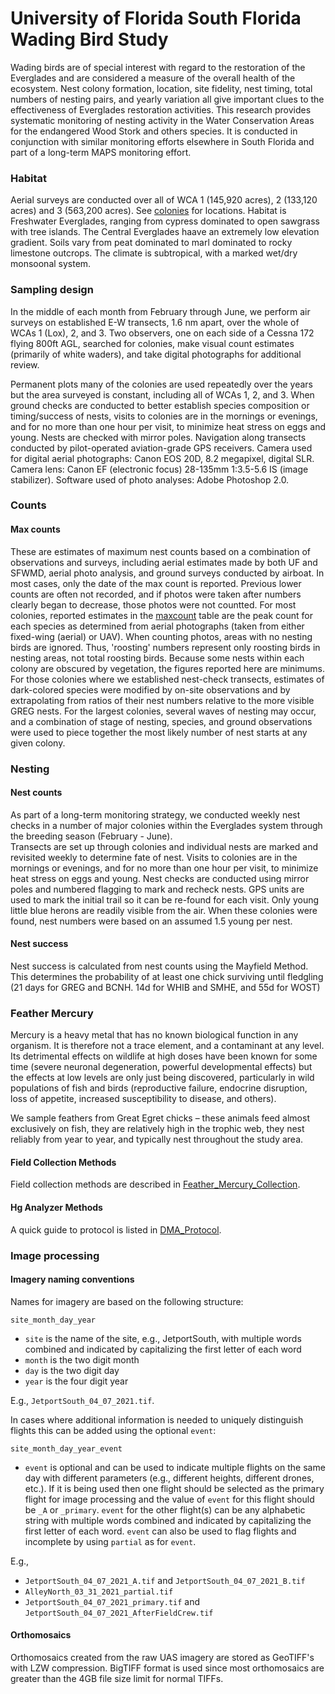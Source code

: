 # University of Florida South Florida Wading Bird Study

Wading birds are of special interest with regard to the restoration of the Everglades and are considered a measure of the overall health of the ecosystem.  Nest colony formation, location, site fidelity, nest timing, total numbers of nesting pairs, and yearly variation all give important clues to the effectiveness of Everglades restoration activities.  This research provides systematic monitoring of nesting activity in the Water Conservation Areas for the endangered Wood Stork and others species. It is conducted in conjunction with similar monitoring efforts elsewhere in South Florida and part of a long-term MAPS monitoring effort.

### Habitat
Aerial surveys are conducted over all of WCA 1 (145,920 acres), 2 (133,120 acres) and 3 (563,200 acres).  See [colonies](../SiteandMethods/colonies.csv) for locations. 
Habitat is Freshwater Everglades, ranging from cypress dominated  to open sawgrass with tree islands. The Central Everglades haave an extremely low elevation gradient. Soils vary from peat dominated to marl dominated to rocky limestone outcrops. The climate is subtropical, with a marked wet/dry monsoonal system.

### Sampling design	
In the middle of each month from February through June, we perform air surveys on established E-W transects, 1.6 nm apart, over the whole of WCAs 1 (Lox), 2, and 3. Two observers, one on each side of a Cessna 172 flying 800ft AGL, searched for colonies, make visual count estimates (primarily of white waders), and take digital photographs for additional review. 

Permanent plots	many of the colonies are used repeatedly over the years but the area surveyed is constant, including all of WCAs 1, 2, and 3. 
When ground checks are conducted to better establish species composition or timing/success of nests, visits to colonies are in the mornings or evenings, and for no more than one hour per visit, to minimize heat stress on eggs and young.  Nests are checked with mirror poles.
Navigation along transects conducted by pilot-operated aviation-grade GPS receivers.  Camera used for digital aerial photographs: Canon EOS 20D, 8.2 megapixel, digital SLR.  Camera lens: Canon EF (electronic focus) 28-135mm 1:3.5-5.6 IS (image stabilizer).  Software used of photo analyses: Adobe Photoshop 2.0.


### Counts

#### Max counts
These are estimates of maximum nest counts based on a combination of observations and surveys, including aerial estimates made by both UF and SFWMD, aerial photo analysis, and ground surveys conducted by airboat. In most cases, only the date of the max count is reported. Previous lower counts are often not recorded, and if photos were taken after numbers clearly began to decrease, those photos were not countted. For most colonies, reported estimates in the [maxcount](../Counts/maxcount.csv) table are the peak count for each species as determined from aerial photographs (taken from either fixed-wing (aerial) or UAV). When counting photos, areas with no nesting birds are ignored. Thus, 'roosting' numbers represent only roosting birds in nesting areas, not total roosting birds. Because some nests within each colony are obscured by vegetation, the figures reported here are minimums. For those colonies where we established nest-check transects, estimates of dark-colored species were modified by on-site observations and by extrapolating from ratios of their nest numbers relative to the more visible GREG nests. For the largest colonies, several waves of nesting may occur, and a combination of stage of nesting, species, and ground observations were used to piece together the most likely number of nest starts at any given colony.

### Nesting

#### Nest counts
As part of a long-term monitoring strategy, we conducted weekly nest checks in a number of major colonies 
within the Everglades system through the breeding season (February - June).  
Transects are set up through colonies and individual nests are marked and revisited weekly to determine 
fate of nest. Visits to colonies are in the mornings or evenings, and for no more than one hour per visit, to minimize heat stress on eggs and young. Nest checks are conducted using mirror poles and numbered flagging to mark and recheck nests.  GPS units are used to mark the initial trail so it can be re-found for each visit.
Only young little blue herons are readily visible from the air.  When these colonies were found, nest numbers were based on an assumed 1.5 young per nest.

#### Nest success
Nest success is calculated from nest counts using the Mayfield Method. 
This determines the probability of at least one chick surviving until fledgling 
(21 days for GREG and BCNH. 14d for WHIB and SMHE, and 55d for WOST)

### Feather Mercury
Mercury is a heavy metal that has no known biological function in any organism.
It is therefore not a trace element, and a contaminant at any level. Its detrimental
effects on wildlife at high doses have been known for some time (severe neuronal
degeneration, powerful developmental effects) but the effects at low levels are only just
being discovered, particularly in wild populations of fish and birds (reproductive failure,
endocrine disruption, loss of appetite, increased susceptibility to disease, and others).

We sample feathers from Great Egret chicks – these animals feed almost
exclusively on fish, they are relatively high in the trophic web, they nest reliably from
year to year, and typically nest throughout the study area.
#### Field Collection Methods

Field collection methods are described in [Feather_Mercury_Collection](../SiteandMethods/Feather_Mercury_Collection.md).

#### Hg Analyzer Methods

A quick guide to protocol is listed in [DMA_Protocol](../SiteandMethods/DMA_Protocol.md).

### Image processing

#### Imagery naming conventions

Names for imagery are based on the following structure:

`site_month_day_year`

* `site` is the name of the site, e.g., JetportSouth, with multiple words combined and indicated by capitalizing the first letter of each word
* `month` is the two digit month
* `day` is the two digit day
* `year` is the four digit year

E.g., `JetportSouth_04_07_2021.tif`.

In cases where additional information is needed to uniquely distinguish flights this can be added using the optional `event`:

`site_month_day_year_event`

* `event` is optional and can be used to indicate multiple flights on the same day with different parameters (e.g., different heights, different drones, etc.). If it is being used then one flight should be selected as the primary flight for image processing and the value of `event` for this flight should be `_A` or `_primary`. `event` for the other flight(s) can be any alphabetic string with multiple words combined and indicated by capitalizing the first letter of each word. `event` can also be used to flag flights and incomplete by using `partial` as for `event`.

E.g.,

* `JetportSouth_04_07_2021_A.tif` and `JetportSouth_04_07_2021_B.tif`
* `AlleyNorth_03_31_2021_partial.tif`
* `JetportSouth_04_07_2021_primary.tif` and `JetportSouth_04_07_2021_AfterFieldCrew.tif`
#### Orthomosaics

Orthomosaics created from the raw UAS imagery are stored as GeoTIFF's with LZW compression.
BigTIFF format is used since most orthomosaics are greater than the 4GB file size limit for normal TIFFs.
